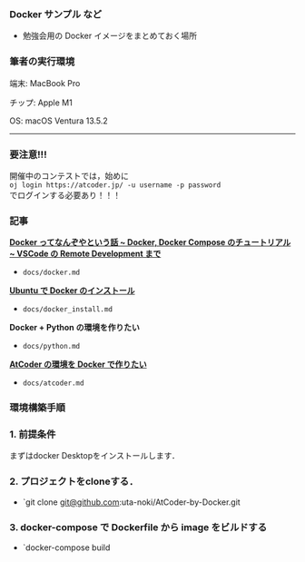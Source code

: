 ### Docker サンプル など

- 勉強会用の Docker イメージをまとめておく場所

### 筆者の実行環境
端末: MacBook Pro

チップ: Apple M1

OS: macOS Ventura 13.5.2

---
### 要注意!!!
開催中のコンテストでは，始めに</br>
```oj login https://atcoder.jp/ -u username -p password```</br>
でログインする必要あり！！！

### 記事

[**Docker ってなんぞやという話 ~ Docker, Docker Compose のチュートリアル ~ VSCode の Remote Development まで**](https://qiita.com/tf63/items/684fe4b818ecd715aed9)

- `docs/docker.md`

[**Ubuntu で Docker のインストール**](https://qiita.com/tf63/items/c21549ba44224722f301)

- `docs/docker_install.md`

**Docker + Python の環境を作りたい**

- `docs/python.md`

[**AtCoder の環境を Docker で作りたい**](https://qiita.com/tf63/items/c93c6f24d73599e637d8)

- `docs/atcoder.md`

### 環境構築手順
### 1. 前提条件
   まずはdocker Desktopをインストールします．
### 2. プロジェクトをcloneする．
   - `git clone git@github.com:uta-noki/AtCoder-by-Docker.git
### 3. docker-compose で Dockerfile から image をビルドする
   - `docker-compose build
